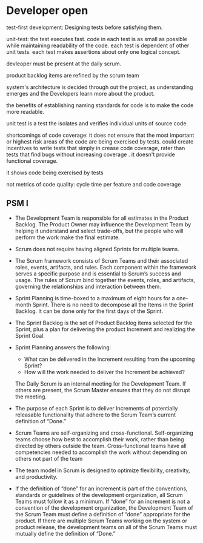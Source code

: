 # Developer open

test-first development: Designing tests before satisfying them.

unit-test: the test executes fast. code in each test is as small as possible while maintaining readability of the code. each test is dependent of other unit tests. each test makes assertions about only one logical concept.

devleoper must be present at the daily scrum.

product backlog items are refined by the scrum team

system's architecture is decided through out the project, as understanding emerges and the Developers learn more about the product.&#x20;

the benefits of establishing naming standards for code is to make the code more readable.

unit test is a test the isolates and verifies individual units of source code.&#x20;

shortcomings of code coverage: it does not ensure that the most important or highest risk areas of the code are being exercised by tests. could create incentives to write tests that simply in crease code coverage, rater than tests that find bugs without increasing coverage . it doesn't provide functional coverage.&#x20;

it shows code being exercised by tests&#x20;

not metrics of code quality: cycle time per feature and code coverage

## PSM I

* The Development Team is responsible for all estimates in the Product Backlog. The Product Owner may influence the Development Team by helping it understand and select trade-offs, but the people who will perform the work make the final estimate.
* Scrum does not require having aligned Sprints for multiple teams.
* The Scrum framework consists of Scrum Teams and their associated roles, events, artifacts, and rules. Each component within the framework serves a specific purpose and is essential to Scrum’s success and usage. The rules of Scrum bind together the events, roles, and artifacts, governing the relationships and interaction between them.
* Sprint Planning is time-boxed to a maximum of eight hours for a one-month Sprint. There is no need to decompose all the Items in the Sprint Backlog. It can be done only for the first days of the Sprint.
* The Sprint Backlog is the set of Product Backlog items selected for the Sprint, plus a plan for delivering the product Increment and realizing the Sprint Goal.
*   Sprint Planning answers the following:

    * What can be delivered in the Increment resulting from the upcoming Sprint?
    * How will the work needed to deliver the Increment be achieved?

    The Daily Scrum is an internal meeting for the Development Team. If others are present, the Scrum Master ensures that they do not disrupt the meeting.
* The purpose of each Sprint is to deliver Increments of potentially releasable functionality that adhere to the Scrum Team’s current definition of “Done.”
* Scrum Teams are self-organizing and cross-functional. Self-organizing teams choose how best to accomplish their work, rather than being directed by others outside the team. Cross-functional teams have all competencies needed to accomplish the work without depending on others not part of the team
* The team model in Scrum is designed to optimize flexibility, creativity, and productivity.
* If the definition of “done” for an increment is part of the conventions, standards or guidelines of the development organization, all Scrum Teams must follow it as a minimum. If “done” for an increment is not a convention of the development organization, the Development Team of the Scrum Team must define a definition of “done” appropriate for the product. If there are multiple Scrum Teams working on the system or product release, the development teams on all of the Scrum Teams must mutually define the definition of “Done.”
